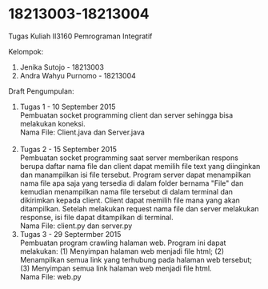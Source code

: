 # 18213003-18213004
Tugas Kuliah II3160 Pemrograman Integratif

Kelompok: <br>
1. Jenika Sutojo - 18213003 <br>
2. Andra Wahyu Purnomo - 18213004

Draft Pengumpulan: <br>
1. Tugas 1 - 10 September 2015<br>
   Pembuatan socket programming client dan server sehingga bisa melakukan koneksi.<br>
   Nama File: Client.java dan Server.java<br><br>
2. Tugas 2 - 15 September 2015<br>
   Pembuatan socket programming saat server memberikan respons berupa daftar nama file dan client dapat memilih file text yang diinginkan dan manampilkan isi file tersebut. Program server dapat menampilkan nama file apa saja yang tersedia di dalam folder bernama "File" dan kemudian menampilkan nama file tersebut di dalam terminal dan dikirimkan kepada client. Client dapat memilih file mana yang akan ditampilkan. Setelah melakukan request nama file dan server melakukan response, isi file dapat ditampilkan di terminal. <br>
   Nama File: client.py dan server.py<br>
3. Tugas 3 - 29 Septermber 2015<br>
   Pembuatan program crawling halaman web. Program ini dapat melakukan: (1) Menyimpan halaman web menjadi file html; (2) Menampilkan semua link yang terhubung pada halaman web tersebut; (3) Menyimpan semua link halaman web menjadi file html. <br>
   Nama File: web.py
